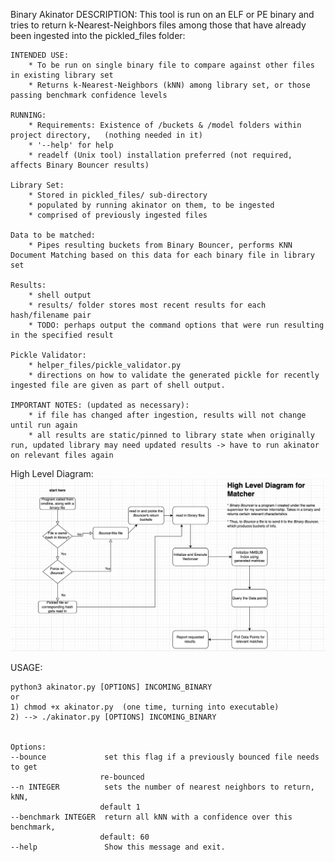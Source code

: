 Binary Akinator DESCRIPTION:
This tool is run on an ELF or PE binary and tries to return k-Nearest-Neighbors files among those that have already been ingested into the pickled_files folder:

    INTENDED USE:
        * To be run on single binary file to compare against other files in existing library set
        * Returns k-Nearest-Neighbors (kNN) among library set, or those passing benchmark confidence levels

    RUNNING:
        * Requirements: Existence of /buckets & /model folders within project directory,   (nothing needed in it)
        * '--help' for help
        * readelf (Unix tool) installation preferred (not required, affects Binary Bouncer results)

    Library Set:
        * Stored in pickled_files/ sub-directory
        * populated by running akinator on them, to be ingested
        * comprised of previously ingested files

    Data to be matched:
        * Pipes resulting buckets from Binary Bouncer, performs KNN Document Matching based on this data for each binary file in library set
    
    Results:
        * shell output
        * results/ folder stores most recent results for each hash/filename pair
        * TODO: perhaps output the command options that were run resulting in the specified result

    Pickle Validator:
        * helper_files/pickle_validator.py
        * directions on how to validate the generated pickle for recently ingested file are given as part of shell output.

    IMPORTANT NOTES: (updated as necessary):
        * if file has changed after ingestion, results will not change until run again
        * all results are static/pinned to library state when originally run, updated library may need updated results -> have to run akinator on relevant files again

High Level Diagram:        
![Diagram](https://github.com/maskedband1t/binary_akinator/blob/main/images/high_level_diagram.png?raw=true)

USAGE: 
    
    python3 akinator.py [OPTIONS] INCOMING_BINARY
    or
    1) chmod +x akinator.py  (one time, turning into executable)
    2) --> ./akinator.py [OPTIONS] INCOMING_BINARY


    Options:
    --bounce             set this flag if a previously bounced file needs to get
                        re-bounced
    --n INTEGER          sets the number of nearest neighbors to return, kNN,
                        default 1
    --benchmark INTEGER  return all kNN with a confidence over this benchmark,
                        default: 60
    --help               Show this message and exit.

